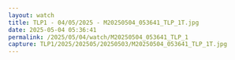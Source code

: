 ```yaml
---
layout: watch
title: TLP1 - 04/05/2025 - M20250504_053641_TLP_1T.jpg
date: 2025-05-04 05:36:41
permalink: /2025/05/04/watch/M20250504_053641_TLP_1
capture: TLP1/2025/202505/20250503/M20250504_053641_TLP_1T.jpg
---
```

